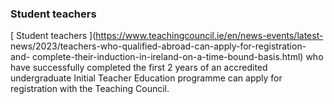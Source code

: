 ###  Student teachers

[ Student teachers ](https://www.teachingcouncil.ie/en/news-events/latest-
news/2023/teachers-who-qualified-abroad-can-apply-for-registration-and-
complete-their-induction-in-ireland-on-a-time-bound-basis.html) who have
successfully completed the first 2 years of an accredited undergraduate
Initial Teacher Education programme can apply for registration with the
Teaching Council.
